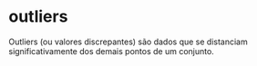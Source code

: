 # outliers
Outliers (ou valores discrepantes) são dados que se distanciam significativamente dos demais pontos de um conjunto.
